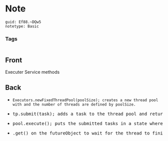 # Note
```
guid: Ef88.~DQw5
notetype: Basic
```

### Tags
```
```

## Front
Executer Service methods

## Back
<ul><li><pre><code>Executors.newFixedThreadPool(poolSize); creates a new thread pool with and the number of threads are defined by poolSize.</code></pre></li><li><pre>tp.submit(task); adds a task to the thread pool and returns future object.</pre></li><li><pre>pool.execute(); puts the submitted tasks in a state where they can be scheduled.</pre></li><li><pre>.get() on the futureObject to wait for the thread to finish (and get the returned result)</pre></li></ul>
